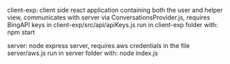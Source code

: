 client-exp: client side react application containing both the user and helper view, 
communicates with server via ConversationsProvider.js,
requires BingAPI keys in client-exp/src/api/apiKeys.js
run in client-exp folder with: npm start

server: node express server,
requires aws credentials in the file server/aws.js
run in server folder with: node index.js
